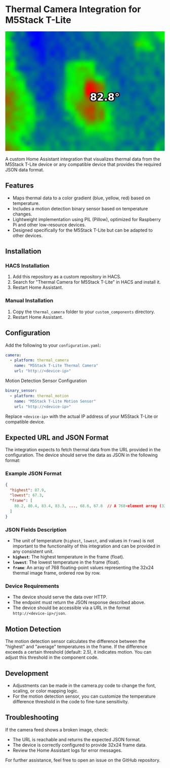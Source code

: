 # Thermal Camera Integration for M5Stack T-Lite

![alt text](screenshot.png)

A custom Home Assistant integration that visualizes thermal data from the M5Stack T-Lite device or any compatible device that provides the required JSON data format.

## Features
- Maps thermal data to a color gradient (blue, yellow, red) based on temperature.
- Includes a motion detection binary sensor based on temperature changes.
- Lightweight implementation using PIL (Pillow), optimized for Raspberry Pi and other low-resource devices.
- Designed specifically for the M5Stack T-Lite but can be adapted to other devices.

## Installation

### HACS Installation
1. Add this repository as a custom repository in HACS.
2. Search for "Thermal Camera for M5Stack T-Lite" in HACS and install it.
3. Restart Home Assistant.

### Manual Installation
1. Copy the `thermal_camera` folder to your `custom_components` directory.
2. Restart Home Assistant.

## Configuration

Add the following to your `configuration.yaml`:

````yaml
camera:
  - platform: thermal_camera
    name: "M5Stack T-Lite Thermal Camera"
    url: "http://<device-ip>"
````
Motion Detection Sensor Configuration
````yaml
binary_sensor:
  - platform: thermal_motion
    name: "M5Stack T-Lite Motion Sensor"
    url: "http://<device-ip>"
````
Replace `<device-ip>` with the actual IP address of your M5Stack T-Lite or compatible device.

## Expected URL and JSON Format

The integration expects to fetch thermal data from the URL provided in the configuration. The device should serve the data as JSON in the following format:

### Example JSON Format

````json
{
  "highest": 87.9,
  "lowest": 67.3,
  "frame": [
    80.2, 80.4, 83.4, 83.3, ..., 68.6, 67.8  // A 768-element array (32x24)
  ]
}
````

### JSON Fields Description

- The unit of temperature (`highest`, `lowest`, and values in `frame`) is not important to the functionality of this integration and can be provided in any consistent unit.
- **`highest`**: The highest temperature in the frame (float).
- **`lowest`**: The lowest temperature in the frame (float).
- **`frame`**: An array of 768 floating-point values representing the 32x24 thermal image frame, ordered row by row.

### Device Requirements
- The device should serve the data over HTTP.
- The endpoint must return the JSON response described above.
- The device should be accessible via a URL in the format `http://<device-ip>/json`.

## Motion Detection

The motion detection sensor calculates the difference between the "highest" and "average" temperatures in the frame. If the difference exceeds a certain threshold (default: 2.5), it indicates motion. You can adjust this threshold in the component code.

## Development

- Adjustments can be made in the camera.py code to change the font, scaling, or color mapping logic.
- For the motion detection sensor, you can customize the temperature difference threshold in the code to fine-tune sensitivity.

## Troubleshooting

If the camera feed shows a broken image, check:
- The URL is reachable and returns the expected JSON format.
- The device is correctly configured to provide 32x24 frame data.
- Review the Home Assistant logs for error messages.

For further assistance, feel free to open an issue on the GitHub repository.
